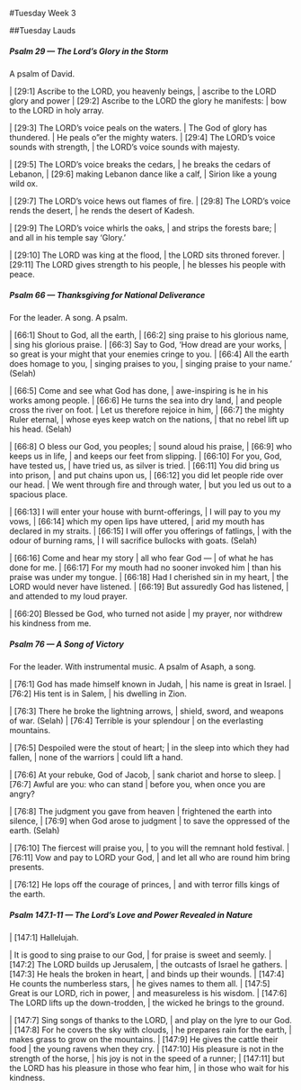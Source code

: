 #Tuesday Week 3

##Tuesday Lauds

##### Psalm 29 — The Lord’s Glory in the Storm #####

A psalm of David.

|   [29:1] Ascribe to the LORD, you heavenly beings,
|    ascribe to the LORD glory and power
|   [29:2] Ascribe to the LORD the glory he manifests:
|    bow to the LORD in holy array.

|   [29:3] The LORD’s voice peals on the waters.
|    The God of glory has thundered.
|    He peals o”er the mighty waters.
|   [29:4] The LORD’s voice sounds with strength,
|    the LORD’s voice sounds with majesty.

|   [29:5] The LORD’s voice breaks the cedars,
|    he breaks the cedars of Lebanon,
|   [29:6] making Lebanon dance like a calf,
|    Sirion like a young wild ox.

|   [29:7] The LORD’s voice hews out flames of fire.
|   [29:8] The LORD’s voice rends the desert,
|    he rends the desert of Kadesh.

|   [29:9] The LORD’s voice whirls the oaks,
|    and strips the forests bare;
|    and all in his temple say ‘Glory.’

|   [29:10] The LORD was king at the flood,
|    the LORD sits throned forever.
|   [29:11] The LORD gives strength to his people,
|    he blesses his people with peace.

##### Psalm 66 — Thanksgiving for National Deliverance #####

For the leader. A song. A psalm.

|   [66:1] Shout to God, all the earth,
|     [66:2] sing praise to his glorious name,
|    sing his glorious praise.
|   [66:3] Say to God, ‘How dread are your works,
|    so great is your might that your enemies cringe to you.
|   [66:4] All the earth does homage to you,
|    singing praises to you,
|    singing praise to your name.’ (Selah)

|   [66:5] Come and see what God has done,
|    awe-inspiring is he in his works among people.
|   [66:6] He turns the sea into dry land,
|    and people cross the river on foot.
|  Let us therefore rejoice in him,
|     [66:7] the mighty Ruler eternal,
|  whose eyes keep watch on the nations,
|    that no rebel lift up his head. (Selah)

|   [66:8] O bless our God, you peoples;
|    sound aloud his praise,
|   [66:9] who keeps us in life,
|    and keeps our feet from slipping.
|   [66:10] For you, God, have tested us,
|    have tried us, as silver is tried.
|   [66:11] You did bring us into prison,
|    and put chains upon us,
|   [66:12] you did let people ride over our head.
|    We went through fire and through water,
|    but you led us out to a spacious place.

|   [66:13] I will enter your house with burnt-offerings,
|    I will pay to you my vows,
|   [66:14] which my open lips have uttered,
|    arid my mouth has declared in my straits.
|   [66:15] I will offer you offerings of fatlings,
|    with the odour of burning rams,
|    I will sacrifice bullocks with goats. (Selah)

|   [66:16] Come and hear my story
|    all who fear God —
|    of what he has done for me.
|   [66:17] For my mouth had no sooner invoked him
|    than his praise was under my tongue.
|   [66:18] Had I cherished sin in my heart,
|    the LORD would never have listened.
|   [66:19] But assuredly God has listened,
|    and attended to my loud prayer.

|   [66:20] Blessed be God, who turned not aside
|    my prayer, nor withdrew his kindness from me.

##### Psalm 76 — A Song of Victory #####

For the leader. With instrumental music. A psalm of Asaph, a song.

|   [76:1] God has made himself known in Judah,
|    his name is great in Israel.
|   [76:2] His tent is in Salem,
|    his dwelling in Zion.

|   [76:3] There he broke the lightning arrows,
|    shield, sword, and weapons of war. (Selah)
|   [76:4] Terrible is your splendour
|    on the everlasting mountains.

|   [76:5] Despoiled were the stout of heart;
|    in the sleep into which they had fallen,
|  none of the warriors
|    could lift a hand.

|   [76:6] At your rebuke, God of Jacob,
|    sank chariot and horse to sleep.
|   [76:7] Awful are you: who can stand
|    before you, when once you are angry?

|   [76:8] The judgment you gave from heaven
|    frightened the earth into silence,
|   [76:9] when God arose to judgment
|    to save the oppressed of the earth. (Selah)

|   [76:10] The fiercest will praise you,
|    to you will the remnant hold festival.
|   [76:11] Vow and pay to LORD your God,
|    and let all who are round him bring presents.

|   [76:12] He lops off the courage of princes,
|    and with terror fills kings of the earth.

##### Psalm 147.1-11 — The Lord’s Love and Power Revealed in Nature #####

|       [147:1] Hallelujah.

|  It is good to sing praise to our God,
|    for praise is sweet and seemly.
|   [147:2] The LORD builds up Jerusalem,
|    the outcasts of Israel he gathers.
|   [147:3] He heals the broken in heart,
|    and binds up their wounds.
|   [147:4] He counts the numberless stars,
|    he gives names to them all.
|   [147:5] Great is our LORD, rich in power,
|    and measureless is his wisdom.
|   [147:6] The LORD lifts up the down-trodden,
|    the wicked he brings to the ground.

|   [147:7] Sing songs of thanks to the LORD,
|    and play on the lyre to our God.
|   [147:8] For he covers the sky with clouds,
|    he prepares rain for the earth,
|    makes grass to grow on the mountains.
|   [147:9] He gives the cattle their food
|    the young ravens when they cry.
|   [147:10] His pleasure is not in the strength of the horse,
|    his joy is not in the speed of a runner;
|   [147:11] but the LORD has his pleasure in those who fear him,
|    in those who wait for his kindness.

